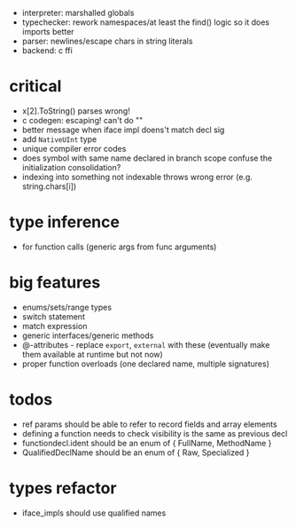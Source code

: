 * interpreter: marshalled globals
* typechecker: rework namespaces/at least the find() logic so it does imports better
* parser: newlines/escape chars in string literals
* backend: c ffi

# critical

* x[2].ToString() parses wrong!
* c codegen: escaping! can't do ""
* better message when iface impl doens't match decl sig
* add `NativeUInt` type
* unique compiler error codes
* does symbol with same name declared in branch scope confuse the initialization consolidation?
* indexing into something not indexable throws wrong error (e.g. string.chars[i])

# type inference
* for function calls (generic args from func arguments)

# big features

* enums/sets/range types
* switch statement
* match expression
* generic interfaces/generic methods
* @-attributes - replace `export`, `external` with these (eventually make them available at runtime but not now)
* proper function overloads (one declared name, multiple signatures)

# todos

* ref params should be able to refer to record fields and array elements
* defining a function needs to check visibility is the same as previous decl
* functiondecl.ident should be an enum of { FullName, MethodName }
* QualifiedDeclName should be an enum of { Raw, Specialized }

# types refactor

* iface_impls should use qualified names